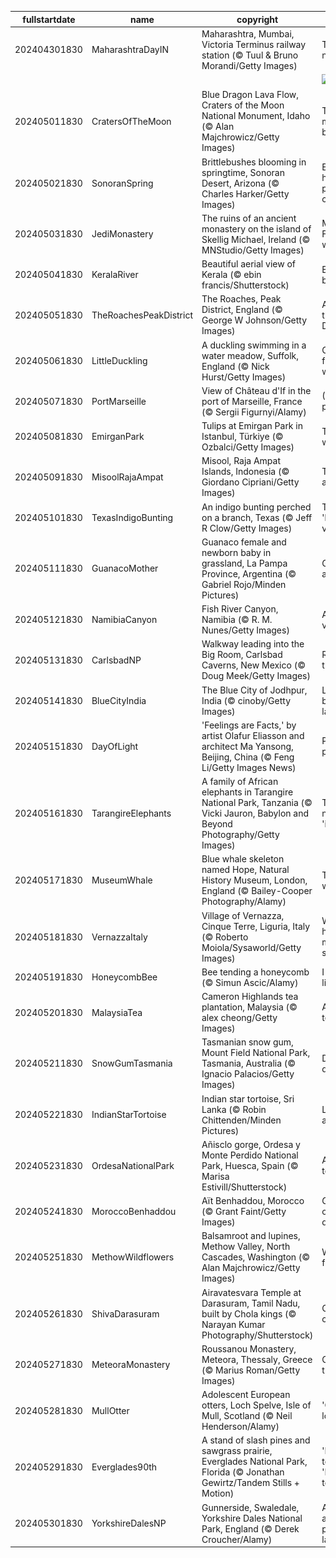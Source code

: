 |fullstartdate|name|copyright|title|image|
|--|--|--|--|--|
202404301830|MaharashtraDayIN|Maharashtra, Mumbai, Victoria Terminus railway station (© Tuul & Bruno Morandi/Getty Images)|Ticket to nostalgia|![](/en-IN/2024/05/202404301830MaharashtraDayIN.jpg)|
||||![](/en-IN/2024/05/.jpg)|
202405011830|CratersOfTheMoon|Blue Dragon Lava Flow, Craters of the Moon National Monument, Idaho (© Alan Majchrowicz/Getty Images)|To the moon and back|![](/en-IN/2024/05/202405011830CratersOfTheMoon.jpg)|
202405021830|SonoranSpring|Brittlebushes blooming in springtime, Sonoran Desert, Arizona (© Charles Harker/Getty Images)|Even the hottest places are cool!|![](/en-IN/2024/05/202405021830SonoranSpring.jpg)|
202405031830|JediMonastery|The ruins of an ancient monastery on the island of Skellig Michael, Ireland (© MNStudio/Getty Images)|May the Fourth be with you!|![](/en-IN/2024/05/202405031830JediMonastery.jpg)|
202405041830|KeralaRiver|Beautiful aerial view of Kerala (© ebin francis/Shutterstock)|Beyond backwaters|![](/en-IN/2024/05/202405041830KeralaRiver.jpg)|
202405051830|TheRoachesPeakDistrict|The Roaches, Peak District, England (© George W Johnson/Getty Images)|A peek into the Peak District|![](/en-IN/2024/05/202405051830TheRoachesPeakDistrict.jpg)|
202405061830|LittleDuckling|A duckling swimming in a water meadow, Suffolk, England (© Nick Hurst/Getty Images)|Of yellow fluff and water stuff|![](/en-IN/2024/05/202405061830LittleDuckling.jpg)|
202405071830|PortMarseille|View of Château d'If in the port of Marseille, France (© Sergii Figurnyi/Alamy)|(S)port perspective|![](/en-IN/2024/05/202405071830PortMarseille.jpg)|
202405081830|EmirganPark|Tulips at Emirgan Park in Istanbul, Türkiye (© Ozbalci/Getty Images)|Tulips gone wild!|![](/en-IN/2024/05/202405081830EmirganPark.jpg)|
202405091830|MisoolRajaAmpat|Misool, Raja Ampat Islands, Indonesia (© Giordano Cipriani/Getty Images)|The islands are calling!|![](/en-IN/2024/05/202405091830MisoolRajaAmpat.jpg)|
202405101830|TexasIndigoBunting|An indigo bunting perched on a branch, Texas (© Jeff R Clow/Getty Images)|Tweeting 'bon voyage'|![](/en-IN/2024/05/202405101830TexasIndigoBunting.jpg)|
202405111830|GuanacoMother|Guanaco female and newborn baby in grassland, La Pampa Province, Argentina (© Gabriel Rojo/Minden Pictures)|Grazing and raising|![](/en-IN/2024/05/202405111830GuanacoMother.jpg)|
202405121830|NamibiaCanyon|Fish River Canyon, Namibia (© R. M. Nunes/Getty Images)|A fisheye view|![](/en-IN/2024/05/202405121830NamibiaCanyon.jpg)|
202405131830|CarlsbadNP|Walkway leading into the Big Room, Carlsbad Caverns, New Mexico (© Doug Meek/Getty Images)|Rocking in the deep|![](/en-IN/2024/05/202405131830CarlsbadNP.jpg)|
202405141830|BlueCityIndia|The Blue City of Jodhpur, India (© cinoby/Getty Images)|Lost in a blue-tiful land|![](/en-IN/2024/05/202405141830BlueCityIndia.jpg)|
202405151830|DayOfLight|'Feelings are Facts,' by artist Olafur Eliasson and architect Ma Yansong, Beijing, China (© Feng Li/Getty Images News)|Photon pavilion|![](/en-IN/2024/05/202405151830DayOfLight.jpg)|
202405161830|TarangireElephants|A family of African elephants in Tarangire National Park, Tanzania (© Vicki Jauron, Babylon and Beyond Photography/Getty Images)|Today is not 'irrelephant'|![](/en-IN/2024/05/202405161830TarangireElephants.jpg)|
202405171830|MuseumWhale|Blue whale skeleton named Hope, Natural History Museum, London, England (© Bailey-Cooper Photography/Alamy)|Tail of the whale|![](/en-IN/2024/05/202405171830MuseumWhale.jpg)|
202405181830|VernazzaItaly|Village of Vernazza, Cinque Terre, Liguria, Italy (© Roberto Moiola/Sysaworld/Getty Images)|Where history meets the sea|![](/en-IN/2024/05/202405181830VernazzaItaly.jpg)|
202405191830|HoneycombBee|Bee tending a honeycomb (© Simun Ascic/Alamy)|I can't bee-lieve it!|![](/en-IN/2024/05/202405191830HoneycombBee.jpg)|
202405201830|MalaysiaTea|Cameron Highlands tea plantation, Malaysia (© alex cheong/Getty Images)|A brew-tea-ful day|![](/en-IN/2024/05/202405201830MalaysiaTea.jpg)|
202405211830|SnowGumTasmania|Tasmanian snow gum, Mount Field National Park, Tasmania, Australia (© Ignacio Palacios/Getty Images)|Dive into diversity|![](/en-IN/2024/05/202405211830SnowGumTasmania.jpg)|
202405221830|IndianStarTortoise|Indian star tortoise, Sri Lanka (© Robin Chittenden/Minden Pictures)|Looking for a shell-ter|![](/en-IN/2024/05/202405221830IndianStarTortoise.jpg)|
202405231830|OrdesaNationalPark|Añisclo gorge, Ordesa y Monte Perdido National Park, Huesca, Spain (© Marisa Estivill/Shutterstock)|All the way to the top|![](/en-IN/2024/05/202405231830OrdesaNationalPark.jpg)|
202405241830|MoroccoBenhaddou|Aït Benhaddou, Morocco (© Grant Faint/Getty Images)|Guardians of the dunes|![](/en-IN/2024/05/202405241830MoroccoBenhaddou.jpg)|
202405251830|MethowWildflowers|Balsamroot and lupines, Methow Valley, North Cascades, Washington (© Alan Majchrowicz/Getty Images)|Wild and free|![](/en-IN/2024/05/202405251830MethowWildflowers.jpg)|
202405261830|ShivaDarasuram|Airavatesvara Temple at Darasuram, Tamil Nadu, built by Chola kings (© Narayan Kumar Photography/Shutterstock)|Chronicled carvings|![](/en-IN/2024/05/202405261830ShivaDarasuram.jpg)|
202405271830|MeteoraMonastery|Roussanou Monastery, Meteora, Thessaly, Greece (© Marius Roman/Getty Images)|On top of the world|![](/en-IN/2024/05/202405271830MeteoraMonastery.jpg)|
202405281830|MullOtter|Adolescent European otters, Loch Spelve, Isle of Mull, Scotland (© Neil Henderson/Alamy)|'Otter' you looking at?|![](/en-IN/2024/05/202405281830MullOtter.jpg)|
202405291830|Everglades90th|A stand of slash pines and sawgrass prairie, Everglades National Park, Florida (© Jonathan Gewirtz/Tandem Stills + Motion)|'Everglad' to be here 'Everglad' to be here|![](/en-IN/2024/05/202405291830Everglades90th.jpg)|
202405301830|YorkshireDalesNP|Gunnerside, Swaledale, Yorkshire Dales National Park, England (© Derek Croucher/Alamy)|A green and pleasant land|![](/en-IN/2024/05/202405301830YorkshireDalesNP.jpg)|
